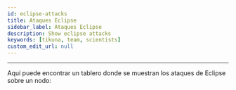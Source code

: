 ```yaml
---
id: eclipse-attacks
title: Ataques Eclipse
sidebar_label: Ataques Eclipse
description: Show eclipse attacks
keywords: [tikuna, team, scientists]
custom_edit_url: null
---
```

---

Aquí puede encontrar un tablero donde se muestran los ataques de Eclipse sobre un nodo:

<a href="https://dash.tikuna.io/d-solo/WojOgXTmk/eclipse-attacks?orgId=1&from=1677081081925&to=1677081381925&panelId=4">
<div className="buttonSpanishDashboard"></div>
</a>